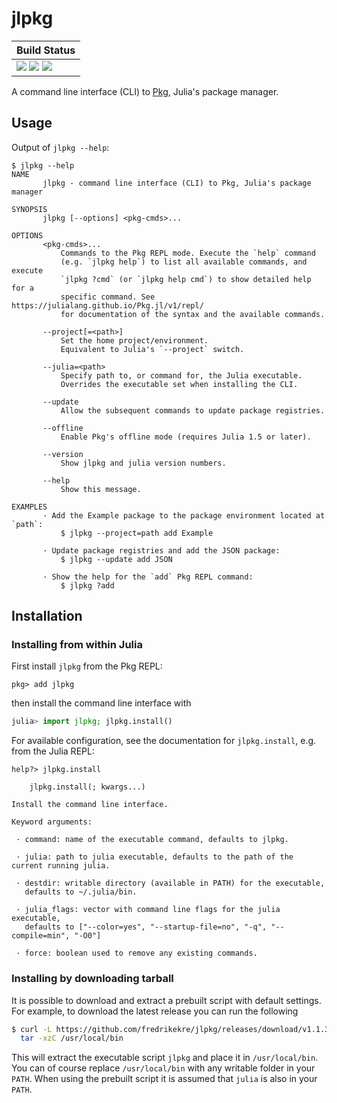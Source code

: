 # jlpkg

| **Build Status**                                                                                |
|:----------------------------------------------------------------------------------------------- |
| [![][travis-img]][travis-url] [![][appveyor-img]][appveyor-url] [![][codecov-img]][codecov-url] |

A command line interface (CLI) to [Pkg][pkg-url], Julia's package manager.

## Usage

Output of `jlpkg --help`:
```
$ jlpkg --help
NAME
       jlpkg - command line interface (CLI) to Pkg, Julia's package manager

SYNOPSIS
       jlpkg [--options] <pkg-cmds>...

OPTIONS
       <pkg-cmds>...
           Commands to the Pkg REPL mode. Execute the `help` command
           (e.g. `jlpkg help`) to list all available commands, and execute
           `jlpkg ?cmd` (or `jlpkg help cmd`) to show detailed help for a
           specific command. See https://julialang.github.io/Pkg.jl/v1/repl/
           for documentation of the syntax and the available commands.

       --project[=<path>]
           Set the home project/environment.
           Equivalent to Julia's `--project` switch.

       --julia=<path>
           Specify path to, or command for, the Julia executable.
           Overrides the executable set when installing the CLI.

       --update
           Allow the subsequent commands to update package registries.

       --offline
           Enable Pkg's offline mode (requires Julia 1.5 or later).

       --version
           Show jlpkg and julia version numbers.

       --help
           Show this message.

EXAMPLES
       · Add the Example package to the package environment located at `path`:
           $ jlpkg --project=path add Example

       · Update package registries and add the JSON package:
           $ jlpkg --update add JSON

       · Show the help for the `add` Pkg REPL command:
           $ jlpkg ?add
```

## Installation

### Installing from within Julia

First install `jlpkg` from the Pkg REPL:
```
pkg> add jlpkg
```
then install the command line interface with
```julia
julia> import jlpkg; jlpkg.install()
```
For available configuration, see the documentation for `jlpkg.install`,
e.g. from the Julia REPL:
```
help?> jlpkg.install

    jlpkg.install(; kwargs...)

Install the command line interface.

Keyword arguments:

 · command: name of the executable command, defaults to jlpkg.

 · julia: path to julia executable, defaults to the path of the current running julia.

 · destdir: writable directory (available in PATH) for the executable,
   defaults to ~/.julia/bin.

 · julia_flags: vector with command line flags for the julia executable,
   defaults to ["--color=yes", "--startup-file=no", "-q", "--compile=min", "-O0"]

 · force: boolean used to remove any existing commands.
```

### Installing by downloading tarball

It is possible to download and extract a prebuilt script with default settings.
For example, to download the latest release you can run the following
```bash
$ curl -L https://github.com/fredrikekre/jlpkg/releases/download/v1.1.3/jlpkg-v1.1.3.tar.gz | \
  tar -xzC /usr/local/bin
```
This will extract the executable script `jlpkg` and place it in `/usr/local/bin`.
You can of course replace `/usr/local/bin` with any writable folder in your `PATH`.
When using the prebuilt script it is assumed that `julia` is also in your `PATH`.


[pkg-url]: https://github.com/JuliaLang/Pkg.jl

[travis-img]: https://travis-ci.com/fredrikekre/jlpkg.svg?branch=master
[travis-url]: https://travis-ci.com/fredrikekre/jlpkg

[appveyor-img]: https://ci.appveyor.com/api/projects/status/o1j0uq1j1lk7qnlu/branch/master?svg=true
[appveyor-url]: https://ci.appveyor.com/project/fredrikekre/jlpkg/branch/master

[codecov-img]: https://codecov.io/gh/fredrikekre/jlpkg/branch/master/graph/badge.svg
[codecov-url]: https://codecov.io/gh/fredrikekre/jlpkg
